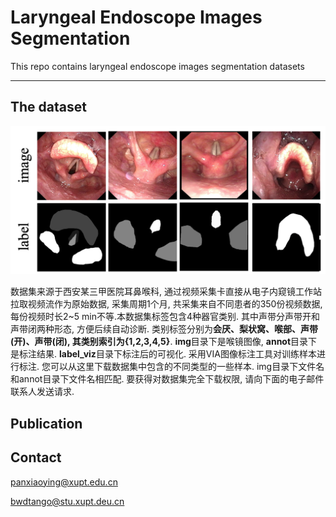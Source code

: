 # Laryngeal Endoscope Images Segmentation
This repo contains laryngeal endoscope images segmentation datasets

---

## The dataset

![image-20220315164739553](https://raw.githubusercontent.com/evilvlso/picsbed/master/image-20220315164739553.png)

数据集来源于西安某三甲医院耳鼻喉科, 通过视频采集卡直接从电子内窥镜工作站拉取视频流作为原始数据, 采集周期1个月, 共采集来自不同患者的350份视频数据, 每份视频时长2~5 min不等.本数据集标签包含4种器官类别. 其中声带分声带开和声带闭两种形态, 方便后续自动诊断. 类别标签分别为**会厌、梨状窝、喉部、声带(开)、声带(闭), 其类别索引为{1,2,3,4,5}**. **img**目录下是喉镜图像, **annot**目录下是标注结果. **label_viz**目录下标注后的可视化. 采用VIA图像标注工具对训练样本进行标注. 您可以从这里下载数据集中包含的不同类型的一些样本. img目录下文件名和annot目录下文件名相匹配. 要获得对数据集完全下载权限, 请向下面的电子邮件联系人发送请求.

## Publication

## Contact

[panxiaoying@xupt.edu.cn](panxiaoying@xupt.edu.cn)

[bwdtango@stu.xupt.deu.cn](bwdtango@stu.xupt.deu.cn) 


